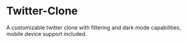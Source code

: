 # Twitter-Clone
A customizable twitter clone with filtering and dark mode capabilities, mobile device support included.
